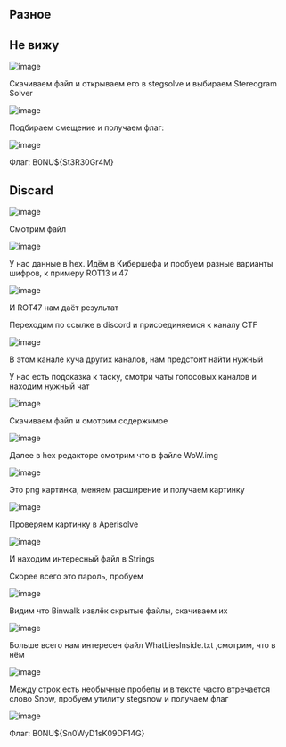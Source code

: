 Разное
------

Не вижу
--------

![image](https://github.com/Re-An1mat0r/CTF_writeups/assets/127856250/897bf936-bb0a-4fb2-9429-b635ac0ffe57)

Скачиваем файл и открываем его в stegsolve и выбираем Stereogram Solver

![image](https://github.com/Re-An1mat0r/CTF_writeups/assets/127856250/06d68e9b-57b6-46fc-97f2-62238cf3f4ea)

Подбираем смещение и получаем флаг:

![image](https://github.com/Re-An1mat0r/CTF_writeups/assets/127856250/82449681-f6cb-4723-93c1-cfb4eaaa0bf4)

Флаг: B0NU${St3R30Gr4M}

Discard
--------

![image](https://github.com/Re-An1mat0r/CTF_writeups/assets/127856250/b798f8a4-b54d-4e4f-b097-65d93fc75834)

Смотрим файл

![image](https://github.com/Re-An1mat0r/CTF_writeups/assets/127856250/36040802-73b3-45b4-9550-4294a9a79338)

У нас данные в hex. Идём в Кибершефа и пробуем разные варианты шифров, к примеру ROT13 и 47

![image](https://github.com/Re-An1mat0r/CTF_writeups/assets/127856250/984e4780-6692-47b3-80b0-66f6229d7377)

И ROT47 нам даёт результат

Переходим по ссылке в discord и присоединяемся к каналу CTF

![image](https://github.com/Re-An1mat0r/CTF_writeups/assets/127856250/28cc8e14-5d26-4ee1-83fd-c9658c1a0ac7)

В этом канале куча других каналов, нам предстоит найти нужный

У нас есть подсказка к таску, смотри чаты голосовых каналов и находим нужный чат

![image](https://github.com/Re-An1mat0r/CTF_writeups/assets/127856250/15e1802c-ab81-4ace-8e71-e306a02f1090)

Скачиваем файл и смотрим содержимое

![image](https://github.com/Re-An1mat0r/CTF_writeups/assets/127856250/3dd976da-f426-4a49-89e7-1fdd6e43d180)

Далее в hex редакторе смотрим что в файле WoW.img

![image](https://github.com/Re-An1mat0r/CTF_writeups/assets/127856250/34eb28e6-67c8-480c-9e6f-af0e390e42fd)

Это png картинка, меняем расширение и получаем картинку

![image](https://github.com/Re-An1mat0r/CTF_writeups/assets/127856250/69218c7c-c7b7-41cc-b5bd-e1702b71d20f)

Проверяем картинку в Aperisolve

![image](https://github.com/Re-An1mat0r/CTF_writeups/assets/127856250/2afe5cdd-9db4-4bf8-81e2-b4b3a6bbb0f2)

И находим интересный файл в Strings

Скорее всего это пароль, пробуем

![image](https://github.com/Re-An1mat0r/CTF_writeups/assets/127856250/3ea700fc-8e33-4a46-9a47-b908694babe7)

Видим что Binwalk извлёк скрытые файлы, скачиваем их

![image](https://github.com/Re-An1mat0r/CTF_writeups/assets/127856250/04f566ba-e65e-4e1c-a664-31295beb4e0d)

Больше всего нам интересен файл WhatLiesInside.txt ,смотрим, что в нём

![image](https://github.com/Re-An1mat0r/CTF_writeups/assets/127856250/d88f1848-5b6a-43ca-aa38-6501b973cb6f)

Между строк есть необычные пробелы и в тексте часто втречается слово Snow, пробуем утилиту stegsnow и получаем флаг

![image](https://github.com/Re-An1mat0r/CTF_writeups/assets/127856250/592d04c1-8edb-49a9-9e7b-06bb0b2c15be)

Флаг: B0NU${Sn0WyD1sK09DF14G}















